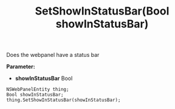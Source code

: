 ﻿---
uid: crmscript_ref_NSWebPanelEntity_SetShowInStatusBar
title: SetShowInStatusBar(Bool showInStatusBar)
intellisense: NSWebPanelEntity.SetShowInStatusBar
keywords: NSWebPanelEntity, GetShowInStatusBar
so.topic: reference
---

Does the webpanel have a status bar

**Parameter:** 
 - **showInStatusBar** Bool

```crmscript
NSWebPanelEntity thing;
Bool showInStatusBar;
thing.SetShowInStatusBar(showInStatusBar);
```

